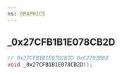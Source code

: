 ```yaml
---
ns: GRAPHICS
---
```

## _0x27CFB1B1E078CB2D

```c
// 0x27CFB1B1E078CB2D 0xC2703B88
void _0x27CFB1B1E078CB2D();
```


